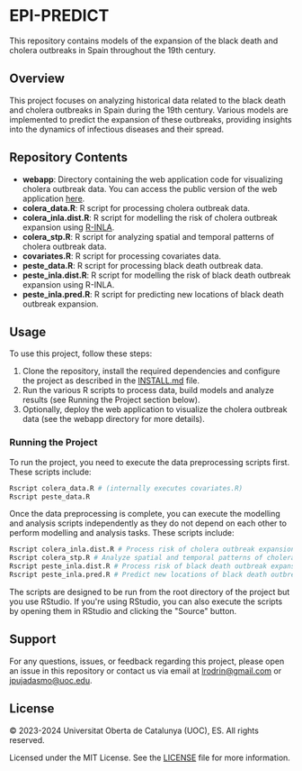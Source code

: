 # EPI-PREDICT

This repository contains models of the expansion of the black death and cholera outbreaks in Spain throughout the 19th century.

## Overview

This project focuses on analyzing historical data related to the black death and cholera outbreaks in Spain during the 19th century. Various models are implemented to predict the expansion of these outbreaks, providing insights into the dynamics of infectious diseases and their spread.

## Repository Contents

- **webapp**: Directory containing the web application code for visualizing cholera outbreak data. You can access the public version of the web application [here](https://epipredict-project.shinyapps.io/webapp/).
- **colera_data.R**: R script for processing cholera outbreak data.
- **colera_inla.dist.R**: R script for modelling the risk of cholera outbreak expansion using [R-INLA](https://www.r-inla.org/).
- **colera_stp.R**: R script for analyzing spatial and temporal patterns of cholera outbreak data.
- **covariates.R**: R script for processing covariates data.
- **peste_data.R**: R script for processing black death outbreak data.
- **peste_inla.dist.R**: R script for modelling the risk of black death outbreak expansion using R-INLA.
- **peste_inla.pred.R**: R script for predicting new locations of black death outbreak expansion.

## Usage

To use this project, follow these steps:

1. Clone the repository, install the required dependencies and configure the project as described in the [INSTALL.md](INSTALL.md) file.
2. Run the various R scripts to process data, build models and analyze results (see Running the Project section below).
3. Optionally, deploy the web application to visualize the cholera outbreak data (see the webapp directory for more details).

### Running the Project

To run the project, you need to execute the data preprocessing scripts first. These scripts include:

```bash
Rscript colera_data.R # (internally executes covariates.R)
Rscript peste_data.R 
```

Once the data preprocessing is complete, you can execute the modelling and analysis scripts independently as they do not depend on each other to perform modelling and analysis tasks. These scripts include:

```bash
Rscript colera_inla.dist.R # Process risk of cholera outbreak expansion using INLA
Rscript colera_stp.R # Analyze spatial and temporal patterns of cholera outbreak data
Rscript peste_inla.dist.R # Process risk of black death outbreak expansion using INLA
Rscript peste_inla.pred.R # Predict new locations of black death outbreak expansion
```

The scripts are designed to be run from the root directory of the project but you use RStudio. If you're using RStudio, you can also execute the scripts by opening them in RStudio and clicking the "Source" button.

## Support

For any questions, issues, or feedback regarding this project, please open an issue in this repository or contact us via email at [lrodrin@gmail.com](mailto:lrodrin@gmail.com) or [jpujadasmo@uoc.edu](mailto:jpujadasmo@uoc.edu).

## License

© 2023-2024 Universitat Oberta de Catalunya (UOC), ES. All rights reserved.

Licensed under the MIT License. See the [LICENSE](LICENSE) file for more information.
